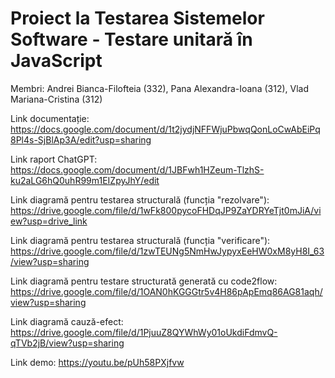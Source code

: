 # Proiect la Testarea Sistemelor Software - Testare unitară în JavaScript 
Membri: Andrei Bianca-Filofteia (332), Pana Alexandra-Ioana (312), Vlad Mariana-Cristina (312)

Link documentație: https://docs.google.com/document/d/1t2jydjNFFWjuPbwqQonLoCwAbEiPq8Pl4s-SjBlAp3A/edit?usp=sharing

Link raport ChatGPT: https://docs.google.com/document/d/1JBFwh1HZeum-TlzhS-ku2aLG6hQ0uhR99m1EIZpyJhY/edit

Link diagramă pentru testarea structurală (funcția "rezolvare"): https://drive.google.com/file/d/1wFk800pycoFHDqJP9ZaYDRYeTjt0mJiA/view?usp=drive_link

Link diagramă pentru testarea structurală (funcția "verificare"): https://drive.google.com/file/d/1zwTEUNg5NmHwJypyxEeHW0xM8yH8I_63/view?usp=sharing

Link diagramă pentru testare structurată generată cu code2flow: https://drive.google.com/file/d/1OAN0hKGGGtr5v4H86pApEmq86AG81aqh/view?usp=sharing

Link diagramă cauză-efect: https://drive.google.com/file/d/1PjuuZ8QYWhWy01oUkdiFdmvQ-qTVb2jB/view?usp=sharing

Link demo: https://youtu.be/pUh58PXjfvw
